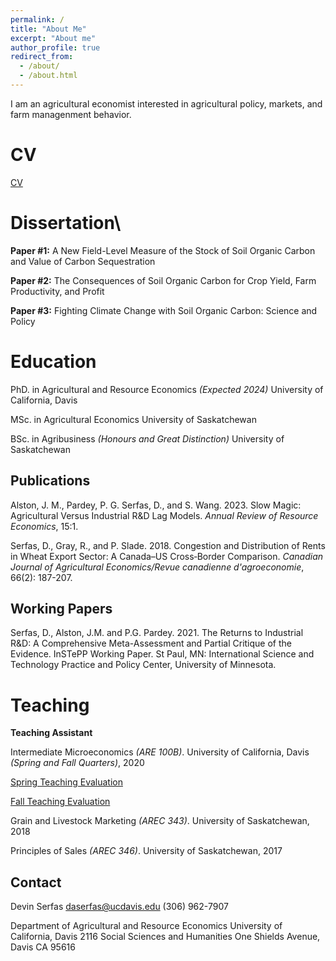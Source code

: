 ```yaml
---
permalink: /
title: "About Me"
excerpt: "About me"
author_profile: true
redirect_from: 
  - /about/
  - /about.html
---
```


I am an agricultural economist interested in agricultural policy, markets, and farm managenment behavior.

CV
======
[CV](devinserfas/devinserfas.github.io/files/example.pdf)


Dissertation\
======
**Paper #1:** A New Field-Level Measure of the Stock of Soil Organic Carbon and Value of Carbon Sequestration

**Paper #2:** The Consequences of Soil Organic Carbon for Crop Yield, Farm Productivity, and Profit

**Paper #3:**  Fighting Climate Change with Soil Organic Carbon: Science and Policy

Education
======
PhD. in Agricultural and Resource Economics *(Expected 2024)*
University of California, Davis

MSc. in Agricultural Economics 
University of Saskatchewan

BSc. in Agribusiness *(Honours and Great Distinction)*
University of Saskatchewan

Publications
------
Alston, J. M., Pardey, P. G. Serfas, D., and S. Wang. 2023. Slow Magic: Agricultural Versus Industrial R&D Lag Models. *Annual Review of Resource Economics*, 15:1.

Serfas, D., Gray, R., and P. Slade. 2018. Congestion and Distribution of Rents in Wheat Export Sector: A Canada–US Cross‐Border Comparison. *Canadian Journal of Agricultural Economics/Revue canadienne d'agroeconomie*, 66(2): 187-207.

Working Papers
------

Serfas, D., Alston, J.M. and P.G. Pardey. 2021. The Returns to Industrial R&D: A Comprehensive Meta-Assessment and Partial Critique of the Evidence. InSTePP Working Paper. St Paul, MN: International Science and Technology Practice and Policy Center, University of Minnesota.

Teaching
======
**Teaching Assistant**

Intermediate Microeconomics *(ARE 100B)*. University of California, Davis *(Spring and Fall Quarters)*, 2020

  [Spring Teaching Evaluation](devinserfas/devinserfas.github.io/files/teaching1.pdf)

  [Fall Teaching Evaluation](devinserfas/devinserfas.github.io/files/teaching2.pdf)

Grain and Livestock Marketing *(AREC 343)*. University of Saskatchewan, 2018

Principles of Sales *(AREC 346)*. University of Saskatchewan, 2017

Contact
------

Devin Serfas
daserfas@ucdavis.edu
(306) 962-7907


Department of Agricultural and Resource Economics
University of California, Davis
2116 Social Sciences and Humanities
One Shields Avenue, Davis
CA 95616

